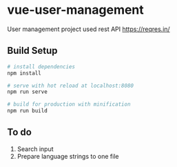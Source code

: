 # vue-user-management
User management project used rest API https://reqres.in/

## Build Setup

``` bash
# install dependencies
npm install

# serve with hot reload at localhost:8080
npm run serve

# build for production with minification
npm run build

```

## To do
1. Search input
2. Prepare language strings to one file